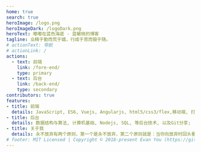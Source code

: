 ```yaml
---
home: true
search: true
heroImage: /logo.png
heroImageDark: /logoDark.png
heroText: 嘟嘟在蓝色海底 - 蓝敏晓的博客
tagline: 业精于勤而荒于嬉，行成于思而毁于随。
# actionText: 导航
# actionLink: /
actions:
  - text: 前端
    link: /fore-end/
    type: primary
  - text: 后台
    link: /back-end/
    type: secondary
contributors: true
features:
- title: 前端
  details: JavaScript, ES6, Vuejs, Angularjs, html5/css3/flex,移动端, 打包工具等前端技术, 以及前端案例分享;
- title: 后台
  details: 数据结构与算法, 计算机基础, Nodejs, SQL, 等后台技术, 以及Git分享; 
- title: 关于我
  details: 永不放弃有两个原则，第一个是永不放弃，第二个原则就是：当你向放弃时回头看看第一个原则;
# footer: MIT Licensed | Copyright © 2018-present Evan You (https://github.com/yyx990803)
---
```

<ClientOnly>
  <ThreeD />
</ClientOnly>
<ClientOnly>
  <Footer></Footer>
</ClientOnly>